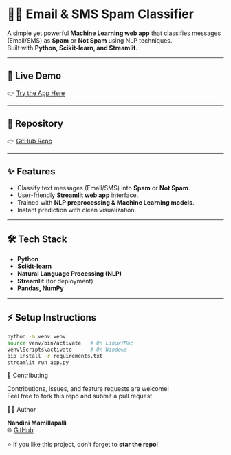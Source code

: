 # 📧📱 Email & SMS Spam Classifier

A simple yet powerful **Machine Learning web app** that classifies messages (Email/SMS) as **Spam** or **Not Spam** using NLP techniques.  
Built with **Python, Scikit-learn, and Streamlit**.

---

## 🚀 Live Demo
👉 [Try the App Here](https://email-sms-spam-classifier-nandhu.streamlit.app/)

---

## 📂 Repository
👉 [GitHub Repo](https://github.com/imNandini19/email-sms-spam-classifier)

---

## ✨ Features
- Classify text messages (Email/SMS) into **Spam** or **Not Spam**.  
- User-friendly **Streamlit web app** interface.  
- Trained with **NLP preprocessing & Machine Learning models**.  
- Instant prediction with clean visualization.

---

## 🛠️ Tech Stack
- **Python**
- **Scikit-learn**
- **Natural Language Processing (NLP)**
- **Streamlit** (for deployment)
- **Pandas, NumPy**

---

## ⚡ Setup Instructions

```bash
python -m venv venv
source venv/bin/activate   # On Linux/Mac
venv\Scripts\activate      # On Windows
pip install -r requirements.txt
streamlit run app.py
```

🤝 Contributing  

Contributions, issues, and feature requests are welcome!  
Feel free to fork this repo and submit a pull request.  

🧑‍💻 Author  

**Nandini Mamillapalli**  
🌐 [GitHub](https://github.com/imNandini19)  

⭐ If you like this project, don’t forget to **star the repo**!  

